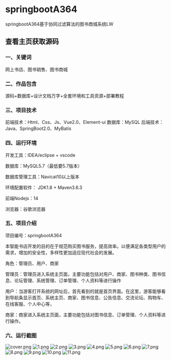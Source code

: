 # springbootA364
springbootA364基于协同过滤算法的图书商城系统LW
 
## 查看主页获取源码


### 一、关键词

网上书店、图书销售、图书商城


### 二、作品包含

源码+数据库+设计文档万字+全套环境和工具资源+部署教程



### 三、项目技术

前端技术：Html、Css、Js、Vue2.0、Element-ui 
数据库：MySQL
后端技术：Java、SpringBoot2.0、MyBatis

  


### 四、运行环境

开发工具：IDEA/eclipse  + vscode

数据库：MySQL5.7（最低要5.7版本）

数据库管理工具：Navicat10以上版本

环境配置软件： JDK1.8 + Maven3.6.3

前端Nodejs：14

浏览器：谷歌浏览器




### 五、项目介绍

项目编号：springbootA364

本智能书店开发的目的在于规范购买图书服务，提高效率。以便满足各类型用户的需求，增加的安全性，多样性更加适应现代社会的发展。

角色：管理员、用户、商家

管理员：管理员进入系统主页面，主要功能包括对用户、商家、图书种类、图书信息、论坛管理、系统管理、订单管理、个人资料等进行操作

用户：当游客打开系统的网址后，首先看到的就是首页界面。在这里，游客能够看到导航条显示首页、系统主页、商家、图书信息、公告信息、交流论坛、购物车、在线客服、个人中心等，

商家：商家进入系统主页面，主要功能包括对图书信息、订单管理、个人资料等进行操作。



### 六、运行截图

![cover.png](./cover.png)
![1.png](./1.png)
![2.png](./2.png)
![3.png](./3.png)
![4.png](./4.png)
![5.png](./5.png)
![6.png](./6.png)
![7.png](./7.png)
![8.png](./8.png)
![9.png](./9.png)
![10.png](./10.png)
![11.png](./11.png)




  
